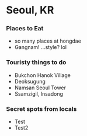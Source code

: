 # Seoul, KR

### Places to Eat
- so many places at hongdae
- Gangnam! ...style? lol

### Touristy things to do
- Bukchon Hanok Village
- Deoksugung
- Namsan Seoul Tower
- Ssamzigil, Insadong

### Secret spots from locals
- Test
- Test2
